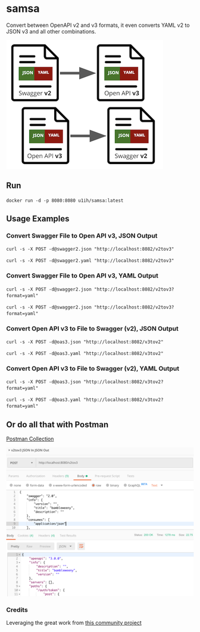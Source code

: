 # samsa

Convert between OpenAPI v2 and v3 formats, it even converts YAML v2 to JSON v3 and all other combinations.

![](samsa5.png)

## Run

`docker run -d -p 8080:8080 u1ih/samsa:latest`

## Usage Examples

### Convert Swagger File to Open API v3, JSON Output

`curl -s -X POST -d@swagger2.json "http://localhost:8082/v2tov3"`

`curl -s -X POST -d@swagger2.yaml "http://localhost:8082/v2tov3"`

### Convert Swagger File to Open API v3, YAML Output

`curl -s -X POST -d@swagger2.json "http://localhost:8082/v2tov3?format=yaml"`

`curl -s -X POST -d@swagger2.json "http://localhost:8082/v2tov3?format=yaml"`

### Convert Open API v3 to File to Swagger (v2), JSON Output

`curl -s -X POST -d@oas3.json "http://localhost:8082/v3tov2"`

`curl -s -X POST -d@oas3.yaml "http://localhost:8082/v3tov2"`

### Convert Open API v3 to File to Swagger (v2), YAML Output

`curl -s -X POST -d@oas3.json "http://localhost:8082/v3tov2?format=yaml"`

`curl -s -X POST -d@oas3.yaml "http://localhost:8082/v3tov2?format=yaml"`

## Or do all that with Postman

[Postman Collection](samsa.postman_collection.json)

![](example1.png)


### Credits

Leveraging the great work from [this community project](https://github.com/LucyBot-Inc/api-spec-converter)
